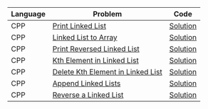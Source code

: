| Language | Problem                                                                                                          | Code                                                                                                              |
| -------- | ---------------------------------------------------------------------------------------------------------------- | ----------------------------------------------------------------------------------------------------------------- |
| CPP      | [Print Linked List](https://workat.tech/problem-solving/practice/print-linked-list)                              | [Solution](https://github.com/ulascan54/coding-challenge/blob/main/workattech/print-linked-list.cpp)              |
| CPP      | [Linked List to Array](https://workat.tech/problem-solving/practice/linked-list-to-array)                        | [Solution](https://github.com/ulascan54/coding-challenge/blob/main/workattech/linked-list-to-array.cpp)           |
| CPP      | [Print Reversed Linked List](https://workat.tech/problem-solving/practice/print-reversed-linked-list)            | [Solution](https://github.com/ulascan54/coding-challenge/blob/main/workattech/print-reversed-linked-list.cpp)     |
| CPP      | [Kth Element in Linked List](https://workat.tech/problem-solving/practice/kth-element-linked-list)               | [Solution](https://github.com/ulascan54/coding-challenge/blob/main/workattech/kth-element-linked-list.cpp)        |
| CPP      | [Delete Kth Element in Linked List](https://workat.tech/problem-solving/practice/delete-kth-element-linked-list) | [Solution](https://github.com/ulascan54/coding-challenge/blob/main/workattech/delete-kth-element-linked-list.cpp) |
| CPP      | [Append Linked Lists](https://workat.tech/problem-solving/practice/append-linked-lists)                          | [Solution](https://github.com/ulascan54/coding-challenge/blob/main/workattech/append-linked-lists.cpp)            |
| CPP      | [Reverse a Linked List](https://workat.tech/problem-solving/practice/reverse-linked-list)                        | [Solution](https://github.com/ulascan54/coding-challenge/blob/main/workattech/reverse-linked-list.cpp)            |
